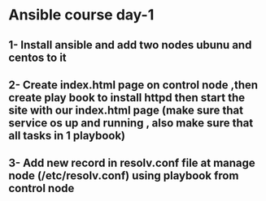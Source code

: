 # Ansible course day-1

## 1- Install ansible and add two nodes ubunu and centos to it

## 2- Create index.html page on control node ,then create play book to install httpd then start the site with our index.html page (make sure that service os up and running , also make sure that all tasks in 1 playbook)

## 3- Add new record in resolv.conf file at manage node (/etc/resolv.conf) using playbook from control node

